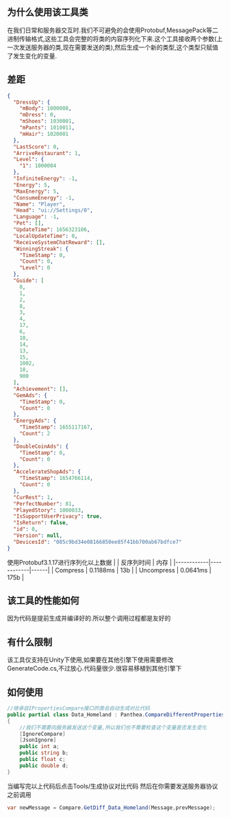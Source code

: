 ## 为什么使用该工具类
在我们日常和服务器交互时.我们不可避免的会使用Protobuf,MessagePack等二进制传输格式,这些工具会完整的将类的内容序列化下来.这个工具接收两个参数(上一次发送服务器的类,现在需要发送的类),然后生成一个新的类型,这个类型只赋值了发生变化的变量.

## 差距
```json
{
  "DressUp": {
    "mBody": 1000008,
    "mDress": 0,
    "mShoes": 1030001,
    "mPants": 1010011,
    "mHair": 1020001
  },
  "LastScore": 0,
  "ArriveRestaurant": 1,
  "Level": {
    "1": 1000004
  },
  "InfiniteEnergy": -1,
  "Energy": 5,
  "MaxEnergy": 5,
  "ConsumeEnergy": -1,
  "Name": "Player",
  "Head": "ui://Settings/0",
  "Language": -1,
  "Pet": [],
  "UpdateTime": 1656323106,
  "LocalUpdateTime": 0,
  "ReceiveSystemChatReward": [],
  "WinningStreak": {
    "TimeStamp": 0,
    "Count": 0,
    "Level": 0
  },
  "Guide": [
    0,
    1,
    2,
    8,
    3,
    4,
    17,
    6,
    10,
    14,
    13,
    15,
    1002,
    18,
    900
  ],
  "Achievement": [],
  "GemAds": {
    "TimeStamp": 0,
    "Count": 0
  },
  "EnergyAds": {
    "TimeStamp": 1655117167,
    "Count": 2
  },
  "DoubleCoinAds": {
    "TimeStamp": 0,
    "Count": 0
  },
  "AccelerateShopAds": {
    "TimeStamp": 1654766114,
    "Count": 0
  },
  "CurRest": 1,
  "PerfectNumber": 81,
  "PlayedStory": 1000033,
  "IsSupportUserPrivacy": true,
  "IsReturn": false,
  "id": 0,
  "Version": null,
  "DevicesId": "085c9bd34e08166850ee85f41bb700ab67bdfce7"
}
```
使用Protobuf3.1.17进行序列化以上数据
|            | 反序列时间 | 内存 |
|------------|------------|------|
| Compress   | 0.1188ms   | 13b   |
| Uncompress | 0.0641ms   | 175b  |

## 该工具的性能如何
因为代码是提前生成并编译好的.所以整个调用过程都是友好的

## 有什么限制
该工具仅支持在Unity下使用,如果要在其他引擎下使用需要修改GenerateCode.cs,不过放心.代码量很少.很容易移植到其他引擎下

## 如何使用
```csharp
//继承自IPropertiesCompare接口的类会自动生成对比代码
public partial class Data_Homeland : Panthea.CompareDifferentProperties.IPropertiesCompare<Data_Homeland>
{
    //我们不需要向服务器发送这个变量,所以我们也不需要检查这个变量是否发生变化
    [IgnoreCompare]
    [JsonIgnore]
    public int a;
    public string b;
    public float c;
    public double d;
}
```
当编写完以上代码后点击Tools/生成协议对比代码
然后在你需要发送服务器协议之前调用
```csharp
var newMessage = Compare.GetDiff_Data_Homeland(Message,prevMessage);
```